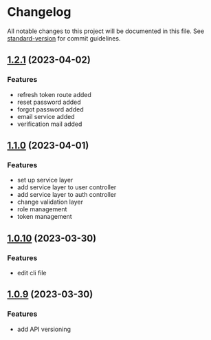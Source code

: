 # Changelog

All notable changes to this project will be documented in this file. See [standard-version](https://github.com/conventional-changelog/standard-version) for commit guidelines.
## [1.2.1](https://github.com/gulalicelik/nodejs-express-sequelize-mysql-api-boilerplate/compare/V1.1.0...V1.2.1) (2023-04-02)

### Features

- refresh token route added
- reset password added
- forgot password added
- email service added
- verification mail added



## [1.1.0](https://github.com/gulalicelik/nodejs-express-sequelize-mysql-api-boilerplate/compare/V1.0.10...V1.1.0) (2023-04-01)

### Features

- set up service layer
- add service layer to user controller
- add service layer to auth controller
- change validation layer
- role management
- token management


## [1.0.10](https://github.com/gulalicelik/nodejs-express-sequelize-mysql-api-boilerplate/compare/V1.0.9...V1.0.10) (2023-03-30)

### Features

- edit cli file

## [1.0.9](https://github.com/gulalicelik/nodejs-express-sequelize-mysql-api-boilerplate/compare/main...V1.0.9) (2023-03-30)

### Features

- add API versioning 


